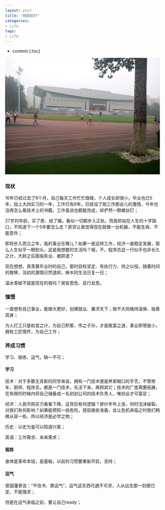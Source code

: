 ```yaml
---
layout: post
title: "砥砺前行"
categories: 
- Life
tags:
- Life
---
```


* content
{:toc}

![人生是长跑](/css/pics/life_running.jpg)

### 现状
  16年已经过去了8个月，自己每天工作忙忙碌碌，个人成长却很小，毕业也已5年，加上大四实习的一年，工作已有6年，已经没了刚工作那会儿的激情，今年也没再怎么看技术上的书籍，工作虽说也都能完成，却俨然一颗螺丝钉；

  27岁的年龄，买了房、结了婚，看似一切都步入正轨，而我却站在人生的十字路口，不知道下一个5年要怎么走？房贷让我觉得现在就像一台机器，不能生病、不能意外；

  即将步入而立之年，我的事业在哪儿？如果一直这样工作，经济一直稳定发展，那么人生似乎一眼到头，这是我想要的生活吗？哦，不，程序员这一行似乎也非长久之计，大龄之后面临失业、被辞退？

  现在想想，真羡慕毕业时的自己，那时目标坚定、有执行力、持之以恒，随着时间的推移，当初的激情已然退却，麻木的生活日复一日；

  温水青蛙不就是现在的我吗？居安思危、且行且思。

### 憧憬
  一直想有自己事业，能做大更好，创建就业、兼济天下；做不大则维持温保、独善其身；

  为人打工只是权宜之计，为自己积累、传之子孙，才是致富之道，事业即使是小，拥有工匠情怀，为自己工作；

### 养成习惯
  学习、锻炼、运气，缺一不可；

#### 学习
  技术：对于多数无背影的同学来说，拥有一门技术便是养家糊口的手艺，不管修车、厨师、程序员，都是一门技术，先活下来，再顾其它；技术的广度需要拓展，在有限的时候内将自己储备成一名初创公司的技术负责人，唯创业才可富足；

  经济：人民币购买力看看下降，这背后有何逻辑？房价年年上涨，何时泡沫破裂，对我们有何影响？如果能预知一些危险，提前做些准备，会让危机来临之时我们稍微从容一些，所以经济是必学之物；

  历史：以史为鉴可以知道兴衰；

  英语：工作需求、未来需求；

#### 锻炼
   身体是革命本钱，是基础，以前的习惯要重新开启，坚持；

#### 运气
  曾国藩曾说：“不信书、靠运气”，运气这东西可遇不可求，人从出生那一刻便已定，不能强求；

  但是在运气来临之前，要让自己ready；
